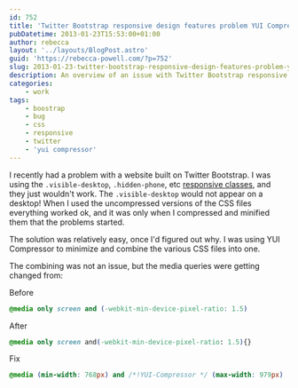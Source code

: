 ```yaml
---
id: 752
title: 'Twitter Bootstrap responsive design features problem YUI Compressor'
pubDatetime: 2013-01-23T15:53:00+01:00
author: rebecca
layout: '../layouts/BlogPost.astro'
guid: 'https://rebecca-powell.com/?p=752'
slug: 2013-01-23-twitter-bootstrap-responsive-design-features-problem-yui-compressor
description: An overview of an issue with Twitter Bootstrap responsive design classes when using YUI Compressor, and a solution to fix the problem.
categories:
    - work
tags:
    - boostrap
    - bug
    - css
    - responsive
    - twitter
    - 'yui compressor'
---
```


I recently had a problem with a website built on Twitter Bootstrap. I was using the `.visible-desktop`, `.hidden-phone`, etc [responsive classes](http://twitter.github.com/bootstrap/scaffolding.html#responsive), and they just wouldn't work. The `.visible-desktop` would not appear on a desktop! When I used the uncompressed versions of the CSS files everything worked ok, and it was only when I compressed and minified them that the problems started.

The solution was relatively easy, once I'd figured out why. I was using YUI Compressor to minimize and combine the various CSS files into one.

The combining was not an issue, but the media queries were getting changed from:

Before

```css
@media only screen and (-webkit-min-device-pixel-ratio: 1.5)
```

After

```css
@media only screen and(-webkit-min-device-pixel-ratio: 1.5){}
```

Fix

```css
@media (min-width: 768px) and /*!YUI-Compressor */ (max-width: 979px)
```